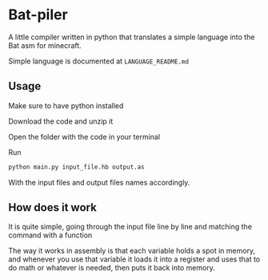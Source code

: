 # Bat-piler

A little compiler written in python that translates a simple language into the Bat asm for minecraft.

Simple language is documented at `LANGUAGE_README.md`

## Usage

Make sure to have python installed

Download the code and unzip it  

Open the folder with the code in your terminal

Run

```sh
python main.py input_file.hb output.as
```

With the input files and output files names accordingly.

## How does it work

It is quite simple, going through the input file line by line and matching the command with a function

The way it works in assembly is that each variable holds a spot in memory, and whenever you use that variable it loads it into a register and uses that to do math or whatever is needed, then puts it back into memory.
